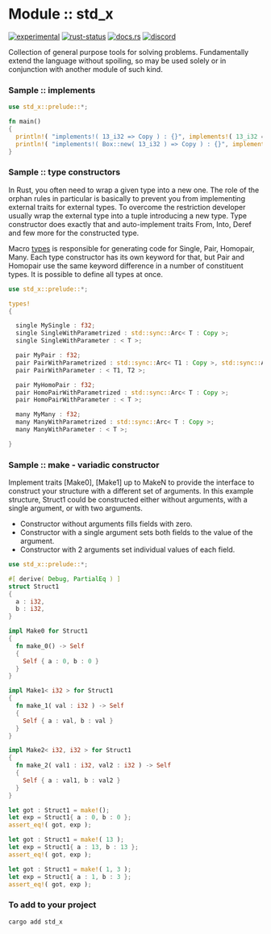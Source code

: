 # Module :: std_x
[![experimental](https://img.shields.io/badge/stability-experimental-orange.svg)](https://github.com/emersion/stability-badges#experimental) [![rust-status](https://github.com/Wandalen/wTools/actions/workflows/ModuleStdXPush.yml/badge.svg)](https://github.com/Wandalen/wTools/actions/workflows/ModuleStdXPush.yml) [![docs.rs](https://img.shields.io/docsrs/std_x?color=e3e8f0&logo=docs.rs)](https://docs.rs/std_x) [![discord](https://img.shields.io/discord/872391416519737405?color=eee&logo=discord&logoColor=eee&label=discuss)](https://discord.gg/JwTG6d2b)

Collection of general purpose tools for solving problems. Fundamentally extend the language without spoiling, so may be used solely or in conjunction with another module of such kind.

### Sample :: implements

```rust
use std_x::prelude::*;

fn main()
{
  println!( "implements!( 13_i32 => Copy ) : {}", implements!( 13_i32 => Copy ) );
  println!( "implements!( Box::new( 13_i32 ) => Copy ) : {}", implements!( Box::new( 13_i32 ) => Copy ) );
}
```

### Sample :: type constructors

In Rust, you often need to wrap a given type into a new one.
The role of the orphan rules in particular is basically to prevent you from implementing external traits for external types.
To overcome the restriction developer usually wrap the external type into a tuple introducing a new type.
Type constructor does exactly that and auto-implement traits From, Into, Deref and few more for the constructed type.

Macro [types](https://docs.rs/type_constructor/latest/type_constructor/types/macro.types.html) is responsible for generating code for Single, Pair, Homopair, Many. Each type constructor has its own keyword for that, but Pair and Homopair use the same keyword difference in a number of constituent types. It is possible to define all types at once.

```rust
use std_x::prelude::*;

types!
{

  single MySingle : f32;
  single SingleWithParametrized : std::sync::Arc< T : Copy >;
  single SingleWithParameter : < T >;

  pair MyPair : f32;
  pair PairWithParametrized : std::sync::Arc< T1 : Copy >, std::sync::Arc< T2 : Copy >;
  pair PairWithParameter : < T1, T2 >;

  pair MyHomoPair : f32;
  pair HomoPairWithParametrized : std::sync::Arc< T : Copy >;
  pair HomoPairWithParameter : < T >;

  many MyMany : f32;
  many ManyWithParametrized : std::sync::Arc< T : Copy >;
  many ManyWithParameter : < T >;

}
```

### Sample :: make - variadic constructor

Implement traits [Make0], [Make1] up to MakeN to provide the interface to construct your structure with a different set of arguments.
In this example structure, Struct1 could be constructed either without arguments, with a single argument, or with two arguments.
- Constructor without arguments fills fields with zero.
- Constructor with a single argument sets both fields to the value of the argument.
- Constructor with 2 arguments set individual values of each field.

```rust
use std_x::prelude::*;

#[ derive( Debug, PartialEq ) ]
struct Struct1
{
  a : i32,
  b : i32,
}

impl Make0 for Struct1
{
  fn make_0() -> Self
  {
    Self { a : 0, b : 0 }
  }
}

impl Make1< i32 > for Struct1
{
  fn make_1( val : i32 ) -> Self
  {
    Self { a : val, b : val }
  }
}

impl Make2< i32, i32 > for Struct1
{
  fn make_2( val1 : i32, val2 : i32 ) -> Self
  {
    Self { a : val1, b : val2 }
  }
}

let got : Struct1 = make!();
let exp = Struct1{ a : 0, b : 0 };
assert_eq!( got, exp );

let got : Struct1 = make!( 13 );
let exp = Struct1{ a : 13, b : 13 };
assert_eq!( got, exp );

let got : Struct1 = make!( 1, 3 );
let exp = Struct1{ a : 1, b : 3 };
assert_eq!( got, exp );
```

### To add to your project

```sh
cargo add std_x
```
